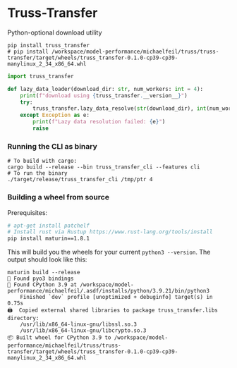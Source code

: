 # Truss-Transfer

Python-optional download utility


```base
pip install truss_transfer
# pip install /workspace/model-performance/michaelfeil/truss/truss-transfer/target/wheels/truss_transfer-0.1.0-cp39-cp39-manylinux_2_34_x86_64.whl
```

```python
import truss_transfer

def lazy_data_loader(download_dir: str, num_workers: int = 4):
    print(f"download using {truss_transfer.__version__}")
    try:
        truss_transfer.lazy_data_resolve(str(download_dir), int(num_workers))
    except Exception as e:
        print(f"Lazy data resolution failed: {e}")
        raise
```

### Running the CLI as binary

```
# To build with cargo:
cargo build --release --bin truss_transfer_cli --features cli
# To run the binary
./target/release/truss_transfer_cli /tmp/ptr 4
```

### Building a wheel from source

Prerequisites:
```sh
# apt-get install patchelf
# Install rust via Rustup https://www.rust-lang.org/tools/install
pip install maturin==1.8.1
```

This will build you the wheels for your current `python3 --version`.
The output should look like this:
```
maturin build --release
🔗 Found pyo3 bindings
🐍 Found CPython 3.9 at /workspace/model-performance/michaelfeil/.asdf/installs/python/3.9.21/bin/python3
    Finished `dev` profile [unoptimized + debuginfo] target(s) in 0.75s
🖨  Copied external shared libraries to package truss_transfer.libs directory:
    /usr/lib/x86_64-linux-gnu/libssl.so.3
    /usr/lib/x86_64-linux-gnu/libcrypto.so.3
📦 Built wheel for CPython 3.9 to /workspace/model-performance/michaelfeil/truss/truss-transfer/target/wheels/truss_transfer-0.1.0-cp39-cp39-manylinux_2_34_x86_64.whl
```

